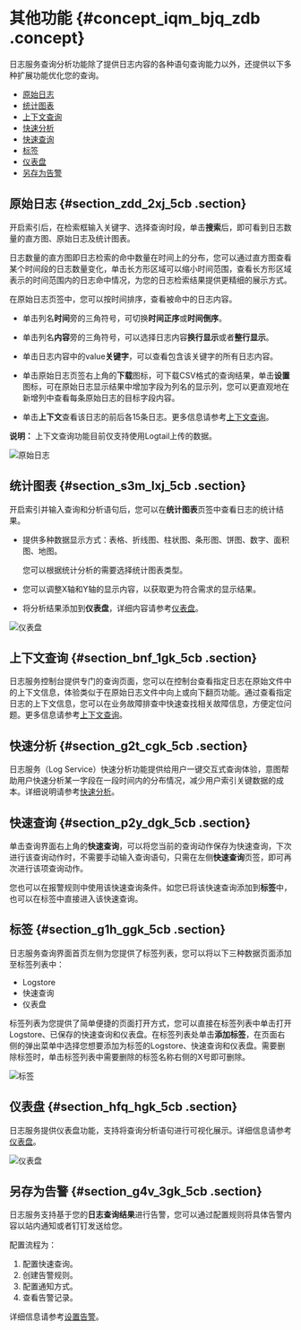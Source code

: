 # 其他功能 {#concept_iqm_bjq_zdb .concept}

日志服务查询分析功能除了提供日志内容的各种语句查询能力以外，还提供以下多种扩展功能优化您的查询。

-   [原始日志](#section_zdd_2xj_5cb)
-   [统计图表](#section_s3m_lxj_5cb)
-   [上下文查询](#section_bnf_1gk_5cb)
-   [快速分析](#section_g2t_cgk_5cb)
-   [快速查询](#section_p2y_dgk_5cb)
-   [标签](#section_g1h_ggk_5cb)
-   [仪表盘](#section_hfq_hgk_5cb)
-   [另存为告警](#section_g4v_3gk_5cb)

## 原始日志 {#section_zdd_2xj_5cb .section}

开启索引后，在检索框输入关键字、选择查询时段，单击**搜索**后，即可看到日志数量的直方图、原始日志及统计图表。

日志数量的直方图即日志检索的命中数量在时间上的分布，您可以通过直方图查看某个时间段的日志数量变化，单击长方形区域可以缩小时间范围，查看长方形区域表示的时间范围内的日志命中情况，为您的日志检索结果提供更精细的展示方式。

在原始日志页签中，您可以按时间排序，查看被命中的日志内容。

-   单击列名**时间**旁的三角符号，可切换**时间正序**或**时间倒序**。

-   单击列名**内容**旁的三角符号，可以选择日志内容**换行显示**或者**整行显示**。

-   单击日志内容中的value**关键字**，可以查看包含该关键字的所有日志内容。

-   单击原始日志页签右上角的**下载**图标，可下载CSV格式的查询结果，单击**设置**图标，可在原始日志显示结果中增加字段为列名的显示列，您可以更直观地在新增列中查看每条原始日志的目标字段内容。

-   单击**上下文**查看该日志的前后各15条日志。更多信息请参考[上下文查询](cn.zh-CN/用户指南/索引与查询/上下文查询.md)。

**说明：** 上下文查询功能目前仅支持使用Logtail上传的数据。


![](images/5527_zh-CN.png "原始日志")

## 统计图表 {#section_s3m_lxj_5cb .section}

开启索引并输入查询和分析语句后，您可以在**统计图表**页签中查看日志的统计结果。

-   提供多种数据显示方式：表格、折线图、柱状图、条形图、饼图、数字、面积图、地图。

    您可以根据统计分析的需要选择统计图表类型。

-   您可以调整X轴和Y轴的显示内容，以获取更为符合需求的显示结果。
-   将分析结果添加到**仪表盘**，详细内容请参考[仪表盘](cn.zh-CN/用户指南/查询与可视化/分析图表/仪表盘.md)。

![](images/5528_zh-CN.png "仪表盘")

## 上下文查询 {#section_bnf_1gk_5cb .section}

日志服务控制台提供专门的查询页面，您可以在控制台查看指定日志在原始文件中的上下文信息，体验类似于在原始日志文件中向上或向下翻页功能。通过查看指定日志的上下文信息，您可以在业务故障排查中快速查找相关故障信息，方便定位问题。更多信息请参考[上下文查询](cn.zh-CN/用户指南/索引与查询/上下文查询.md)。

## 快速分析 {#section_g2t_cgk_5cb .section}

日志服务（Log Service）快速分析功能提供给用户一键交互式查询体验，意图帮助用户快速分析某一字段在一段时间内的分布情况，减少用户索引关键数据的成本。详细说明请参考[快速分析](cn.zh-CN/用户指南/实时分析/快速分析.md)。

## 快速查询 {#section_p2y_dgk_5cb .section}

单击查询界面右上角的**快速查询**，可以将您当前的查询动作保存为快速查询，下次进行该查询动作时，不需要手动输入查询语句，只需在左侧**快速查询**页签，即可再次进行该项查询动作。

您也可以在报警规则中使用该快速查询条件。如您已将该快速查询添加到**标签**中，也可以在标签中直接进入该快速查询。

## 标签 {#section_g1h_ggk_5cb .section}

日志服务查询界面首页左侧为您提供了标签列表，您可以将以下三种数据页面添加至标签列表中：

-   Logstore
-   快速查询
-   仪表盘

标签列表为您提供了简单便捷的页面打开方式，您可以直接在标签列表中单击打开Logstore、已保存的快速查询和仪表盘。在标签列表处单击**添加标签**，在页面右侧的弹出菜单中选择您想要添加为标签的Logstore、快速查询和仪表盘。需要删除标签时，单击标签列表中需要删除的标签名称右侧的X号即可删除。

![](images/5529_zh-CN.png "标签")

## 仪表盘 {#section_hfq_hgk_5cb .section}

日志服务提供仪表盘功能，支持将查询分析语句进行可视化展示。详细信息请参考[仪表盘](cn.zh-CN/用户指南/查询与可视化/分析图表/仪表盘.md)。

![](images/5530_zh-CN.png "仪表盘")

## 另存为告警 {#section_g4v_3gk_5cb .section}

日志服务支持基于您的**日志查询结果**进行告警，您可以通过配置规则将具体告警内容以站内通知或者钉钉发送给您。

配置流程为：

1.  配置快速查询。
2.  创建告警规则。
3.  配置通知方式。
4.  查看告警记录。

详细信息请参考[设置告警](cn.zh-CN/用户指南/告警与通知/设置告警.md)。

